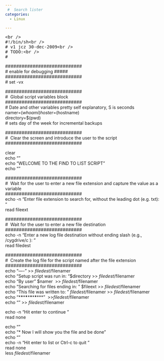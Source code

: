 ```yaml
---
 #  Search lister
categories:
  - Linux

---
```



<pre>&lt;br /&gt;
#!/bin/sh&lt;br /&gt;
# v1 jcz 30-dec-2009&lt;br /&gt;
# TODO:&lt;br /&gt;
#</pre>

############################  
\# enable for debugging #####  
############################  
\# set -vx

############################  
#  Global script variables block  
############################  
\# Date and other variables pretty self explanatory, S is seconds  
namer=$(whoami)  
hoster=$(hostname)  
directory=$(pwd)  
\# sets day of the week for incremental backups  

############################  
#  Clear the screen and introduce the user to the script  
############################

clear  
echo &#8220;&#8221;  
echo &#8220;WELCOME TO THE FIND TO LIST SCRIPT&#8221;  
echo &#8220;&#8221;

############################  
#  Wait for the user to enter a new file extension and capture the value as a variable  
############################  
echo -n &#8220;Enter file extension to search for, without the leading dot (e.g. txt): &#8221;  
read fileext

############################  
#  Wait for the user to enter a new file destination  
############################  
echo -n &#8220;Enter a new log file destination without ending slash (e.g., /cygdrive/c ): &#8221;  
read filedest

############################  
#  Create the log file for the script named after the file extension  
############################  
echo &#8220;&#8212;-&#8221; >> $filedest/$filenamer  
echo &#8220;Setup script was run in: &#8220;$directory >> $filedest/$filenamer  
echo &#8220;By user&#8221; $namer  >> $filedest/$filenamer  
echo &#8220;Searching for files ending in: &#8221; $fileext >> $filedest/$filenamer  
echo &#8220;This file was written to: &#8221; $filedest/$filenamer >> $filedest/$filenamer  
echo &#8220;\***\***\***\***\***\***\***\***\***&#8221;  >>$filedest/$filenamer  
echo &#8220;&#8221; >> $filedest/$filenamer


echo -n &#8220;Hit enter to continue &#8221;  
read none

echo &#8220;&#8221;  
echo &#8220;* Now I will show you the file and be done&#8221;  
echo &#8220;&#8221;  
echo -n &#8220;Hit enter to list or Ctrl-c to quit &#8221;  
read none  
less $filedest/$filenamer